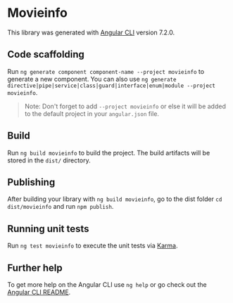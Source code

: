 # Movieinfo

This library was generated with [Angular CLI](https://github.com/angular/angular-cli) version 7.2.0.

## Code scaffolding

Run `ng generate component component-name --project movieinfo` to generate a new component. You can also use `ng generate directive|pipe|service|class|guard|interface|enum|module --project movieinfo`.
> Note: Don't forget to add `--project movieinfo` or else it will be added to the default project in your `angular.json` file. 

## Build

Run `ng build movieinfo` to build the project. The build artifacts will be stored in the `dist/` directory.

## Publishing

After building your library with `ng build movieinfo`, go to the dist folder `cd dist/movieinfo` and run `npm publish`.

## Running unit tests

Run `ng test movieinfo` to execute the unit tests via [Karma](https://karma-runner.github.io).

## Further help

To get more help on the Angular CLI use `ng help` or go check out the [Angular CLI README](https://github.com/angular/angular-cli/blob/master/README.md).
